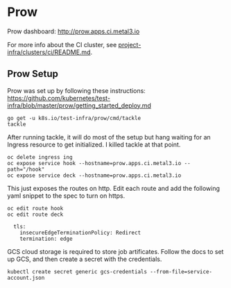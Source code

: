 # Prow

Prow dashboard: http://prow.apps.ci.metal3.io

For more info about the CI cluster, see
[project-infra/clusters/ci/README.md](../clusters/ci/README.md).

## Prow Setup

Prow was set up by following these instructions: https://github.com/kubernetes/test-infra/blob/master/prow/getting_started_deploy.md

```
go get -u k8s.io/test-infra/prow/cmd/tackle
tackle
```

After running tackle, it will do most of the setup but hang waiting for an
Ingress resource to get initialized.  I killed tackle at that point.

```
oc delete ingress ing
oc expose service hook --hostname=prow.apps.ci.metal3.io --path="/hook"
oc expose service deck --hostname=prow.apps.ci.metal3.io
```

This just exposes the routes on http.  Edit each route and add the following
yaml snippet to the spec to turn on https.

```
oc edit route hook
oc edit route deck
```

```
  tls:
    insecureEdgeTerminationPolicy: Redirect
    termination: edge
```

GCS cloud storage is required to store job artificates.  Follow the docs to set
up GCS, and then create a secret with the credentials.

```
kubectl create secret generic gcs-credentials --from-file=service-account.json
```
